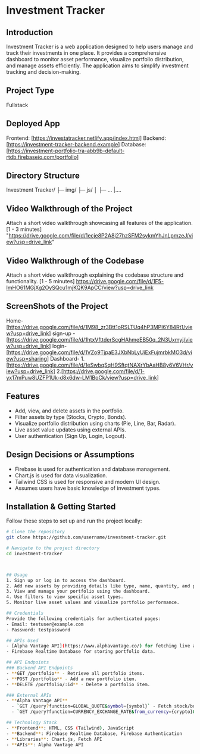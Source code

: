 # Investment Tracker

## Introduction
Investment Tracker is a web application designed to help users manage and track their investments in one place. It provides a comprehensive dashboard to monitor asset performance, visualize portfolio distribution, and manage assets efficiently. The application aims to simplify investment tracking and decision-making.

## Project Type
Fullstack

## Deployed App
Frontend: [https://investatracker.netlify.app/index.html] 
Backend: [https://investment-tracker-backend.example] 
Database: [https://investment-portfolio-tra-abb9b-default-rtdb.firebaseio.com/portfolio]

## Directory Structure
Investment Tracker/
├─ img/
├─ js/
│  ├─ ...
|....

## Video Walkthrough of the Project
Attach a short video walkthrough showcasing all features of the application. [1 - 3 minutes]
"https://drive.google.com/file/d/1ecje8P2A8j27hzSFM2sykmYhJnLpmzeJ/view?usp=drive_link"

## Video Walkthrough of the Codebase
Attach a short video walkthrough explaining the codebase structure and functionality. [1 - 5 minutes]
https://drive.google.com/file/d/1F5-ImHO61MGjXg2OySQcu1mjKQK9ApCC/view?usp=drive_link


## ScreenShots of the Project
Home- [https://drive.google.com/file/d/1M98_zr3Btt1oRSLTUq4hP3MPI6Y84Rt1/view?usp=drive_link]
sign-up -[https://drive.google.com/file/d/1htxVfttderScgHAhmeEB50q_2N3Uxmyj/view?usp=drive_link]
login- [https://drive.google.com/file/d/1VZo9TjpaE3JXbNbLyUiExFujmrbkMO3d/view?usp=sharing]
Dashboard-  1.[https://drive.google.com/file/d/1eSwbqSqH9SftqtNAXrYbAaHB8y6V6VHr/view?usp=drive_link]
            2.[https://drive.google.com/file/d/1-yx17mPuw8UZFP1Uk-d8x6dw-LM1BoCk/view?usp=drive_link]

## Features
- Add, view, and delete assets in the portfolio.
- Filter assets by type (Stocks, Crypto, Bonds).
- Visualize portfolio distribution using charts (Pie, Line, Bar, Radar).
- Live asset value updates using external APIs.
- User authentication (Sign Up, Login, Logout).

## Design Decisions or Assumptions
- Firebase is used for authentication and database management.
- Chart.js is used for data visualization.
- Tailwind CSS is used for responsive and modern UI design.
- Assumes users have basic knowledge of investment types.

## Installation & Getting Started
Follow these steps to set up and run the project locally:

```bash
# Clone the repository
git clone https://github.com/username/investment-tracker.git

# Navigate to the project directory
cd investment-tracker



## Usage
1. Sign up or log in to access the dashboard.
2. Add new assets by providing details like type, name, quantity, and prices.
3. View and manage your portfolio using the dashboard.
4. Use filters to view specific asset types.
5. Monitor live asset values and visualize portfolio performance.

## Credentials
Provide the following credentials for authenticated pages:
- Email: testuser@example.com
- Password: testpassword

## APIs Used
- [Alpha Vantage API](https://www.alphavantage.co/) for fetching live asset values.
- Firebase Realtime Database for storing portfolio data.

## API Endpoints
### Backend API Endpoints
- **GET /portfolio** - Retrieve all portfolio items.
- **POST /portfolio** - Add a new portfolio item.
- **DELETE /portfolio/:id** - Delete a portfolio item.

### External APIs
- **Alpha Vantage API**
  - `GET /query?function=GLOBAL_QUOTE&symbol={symbol}` - Fetch stock/bond prices.
  - `GET /query?function=CURRENCY_EXCHANGE_RATE&from_currency={crypto}&to_currency=INR` - Fetch cryptocurrency prices.

## Technology Stack
- **Frontend**: HTML, CSS (Tailwind), JavaScript
- **Backend**: Firebase Realtime Database, Firebase Authentication
- **Libraries**: Chart.js, Fetch API
- **APIs**: Alpha Vantage API
